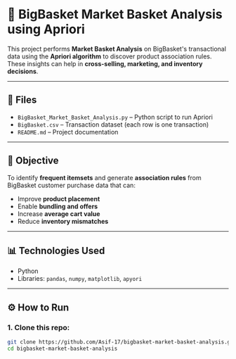 # 🛒 BigBasket Market Basket Analysis using Apriori

This project performs **Market Basket Analysis** on BigBasket's transactional data using the **Apriori algorithm** to discover product association rules. These insights can help in **cross-selling, marketing, and inventory decisions**.

---

## 📁 Files

- `BigBasket_Market_Basket_Analysis.py` – Python script to run Apriori
- `BigBasket.csv` – Transaction dataset (each row is one transaction)
- `README.md` – Project documentation

---

## 📌 Objective

To identify **frequent itemsets** and generate **association rules** from BigBasket customer purchase data that can:
- Improve **product placement**
- Enable **bundling and offers**
- Increase **average cart value**
- Reduce **inventory mismatches**

---

## 📊 Technologies Used

- Python  
- Libraries: `pandas`, `numpy`, `matplotlib`, `apyori`

---

## ⚙️ How to Run

### 1. Clone this repo:
```bash
git clone https://github.com/Asif-17/bigbasket-market-basket-analysis.git
cd bigbasket-market-basket-analysis
